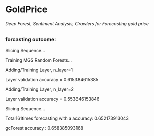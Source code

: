# GoldPrice
###### Deep Forest, Sentiment Analysis, Crawlers for Forecasting gold price
### forcasting outcome:
Slicing Sequence...

Training MGS Random Forests...

Adding/Training Layer, n_layer=1

Layer validation accuracy = 0.615384615385

Adding/Training Layer, n_layer=2

Layer validation accuracy = 0.553846153846

Slicing Sequence...

Total161times forecasting with a accuracy: 0.652173913043

gcForest accuracy : 0.658385093168
